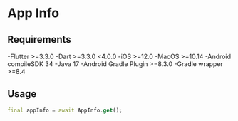 # App Info

## Requirements

-Flutter >=3.3.0
-Dart >=3.3.0 <4.0.0
-iOS >=12.0
-MacOS >=10.14
-Android compileSDK 34
-Java 17
-Android Gradle Plugin >=8.3.0
-Gradle wrapper >=8.4

## Usage

```dart
final appInfo = await AppInfo.get();
```

